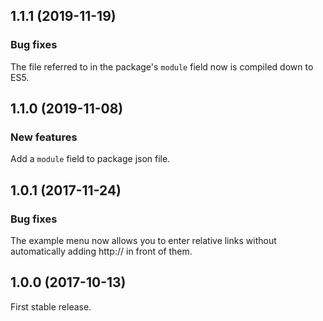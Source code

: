 ## 1.1.1 (2019-11-19)

### Bug fixes

The file referred to in the package's `module` field now is compiled down to ES5.

## 1.1.0 (2019-11-08)

### New features

Add a `module` field to package json file.

## 1.0.1 (2017-11-24)

### Bug fixes

The example menu now allows you to enter relative links without automatically adding http:// in front of them.

## 1.0.0 (2017-10-13)

First stable release.
